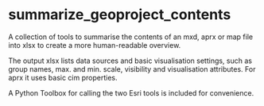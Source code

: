 # summarize_geoproject_contents

A collection of tools to summarise the contents of an mxd, aprx or map file into xlsx to create a more human-readable
overview.

The output xlsx lists data sources and basic visualisation settings, such as group names, max. and min. scale,
visibility and visualisation attributes. For aprx it uses basic cim properties.

A Python Toolbox for calling the two Esri tools is included for convenience.
